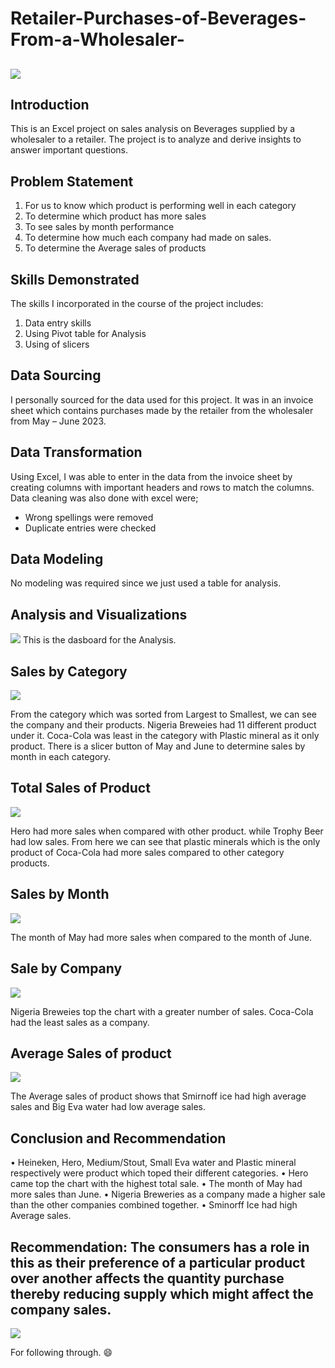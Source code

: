 # Retailer-Purchases-of-Beverages-From-a-Wholesaler-

![](Pix.jpg)
---

## Introduction
This is an Excel project on sales analysis on Beverages supplied by a wholesaler to a retailer. The project is to analyze and derive insights to answer important questions.  


## Problem Statement 
1.  For us to know which product is performing well in each category
2.  To determine which product has more sales	
3.  To see sales by month performance 
4.	To determine how much each company had made on sales.
5.  To determine the Average sales of products


## Skills Demonstrated
The skills I incorporated in the course of the project includes:
1.	Data entry skills
2.	Using Pivot table for Analysis
3.	Using of slicers

## Data Sourcing
I personally sourced for the data used for this project. It was in an invoice sheet which contains purchases made by the retailer from the wholesaler from May – June 2023.

## Data Transformation 
Using Excel, I was able to enter in the data from the invoice sheet by creating columns with important headers and rows to match the columns. Data cleaning was also done with excel were;
-	Wrong spellings were removed
-	Duplicate entries were checked

## Data Modeling
No modeling was required since we just used a table for analysis.

## Analysis and Visualizations 
![](AA_excel.png)
This is the dasboard for the Analysis.

## Sales by Category
![](Category.png)

From the category which was sorted from Largest to Smallest, we can see the company and their products. Nigeria Breweies had 11 different product under it. Coca-Cola was least in the category with Plastic mineral as it only product. There is a slicer button of May and June to determine sales by month in each category.

## Total Sales of Product
![](Total.png)

Hero had more sales when compared with other product. while Trophy Beer had low sales. From here we can see that plastic minerals which is the only product of Coca-Cola had more sales compared to other category products.

## Sales by Month
![](Month.png)

The month of May had more sales when compared to the month of  June. 
## Sale by Company
![](Company.png)

Nigeria Breweies top the chart with a greater number of sales. Coca-Cola had the least sales as a company.

## Average Sales of product
![](Average.png)

The Average sales of product shows that Smirnoff ice had high average sales and Big Eva water had low average sales.

## Conclusion and Recommendation 

•	Heineken, Hero, Medium/Stout, Small Eva water and Plastic mineral respectively were product which toped their different categories.
•	Hero came top the chart with the highest total sale. 
•	The month of May had more sales than June. 
•	Nigeria Breweries as a company made a higher sale than the other companies combined together. 
•	Sminorff Ice had high Average sales.

Recommendation: The consumers has a role in this as their preference of a particular product over another affects the quantity purchase thereby reducing supply which might affect the company sales. 
---
![](Thank_you.jpg)

For following through. 😄 

 
